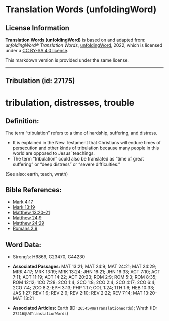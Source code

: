 # Translation Words (unfoldingWord)

## License Information

**Translation Words (unfoldingWord)** is based on and adapted from: _unfoldingWord® Translation Words_, [unfoldingWord](https://unfoldingword.org/utw), 2022, which is licensed under a [CC BY-SA 4.0 license](https://creativecommons.org/licenses/by-sa/4.0/legalcode.en).

This markdown version is provided under the same license.



--------------------------------

## Tribulation (id: 27175)

tribulation, distresses, trouble
================================

Definition:
-----------

The term “tribulation” refers to a time of hardship, suffering, and distress.

* It is explained in the New Testament that Christians will endure times of persecution and other kinds of tribulation because many people in this world are opposed to Jesus’ teachings.
* The term “tribulation” could also be translated as “time of great suffering” or “deep distress” or “severe difficulties.”

(See also: earth, teach, wrath)

Bible References:
-----------------

* [Mark 4:17](https://ref.ly/Mark4:17)
* [Mark 13:19](https://ref.ly/Mark13:19)
* [Matthew 13:20–21](https://ref.ly/Matt13:20-Matt13:21)
* [Matthew 24:9](https://ref.ly/Matt24:9)
* [Matthew 24:29](https://ref.ly/Matt24:29)
* [Romans 2:9](https://ref.ly/Rom2:9)

Word Data:
----------

* Strong’s: H6869, G23470, G44230

* **Associated Passages:** MAT 13:21; MAT 24:9; MAT 24:21; MAT 24:29; MRK 4:17; MRK 13:19; MRK 13:24; JHN 16:21; JHN 16:33; ACT 7:10; ACT 7:11; ACT 11:19; ACT 14:22; ACT 20:23; ROM 2:9; ROM 5:3; ROM 8:35; ROM 12:12; 1CO 7:28; 2CO 1:4; 2CO 1:8; 2CO 2:4; 2CO 4:17; 2CO 6:4; 2CO 7:4; 2CO 8:2; EPH 3:13; PHP 1:17; COL 1:24; 1TH 1:6; HEB 10:33; JAS 1:27; REV 1:9; REV 2:9; REV 2:10; REV 2:22; REV 7:14; MAT 13:20–MAT 13:21
* **Associated Articles:** Earth (ID: `26545@UWTranslationWords`); Wrath (ID: `27216@UWTranslationWords`)

